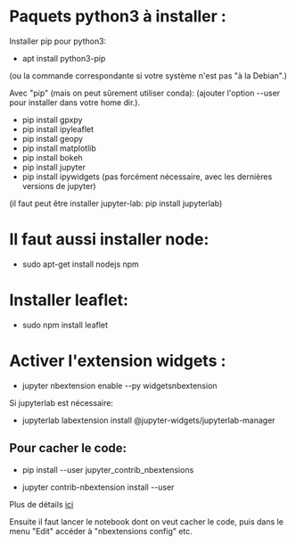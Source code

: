 # Paquets python3 à installer :

Installer pip pour python3:

- apt install python3-pip

(ou la commande correspondante si votre système n'est pas "à la Debian".)

Avec "pip" (mais on peut sûrement utiliser conda):
(ajouter l'option --user pour installer dans votre home dir.).

- pip install gpxpy
- pip install ipyleaflet
- pip install geopy
- pip install matplotlib
- pip install bokeh
- pip install jupyter
- pip install ipywidgets (pas forcément nécessaire, avec les dernières
                        versions de jupyter)

(il faut peut être installer jupyter-lab: pip install jupyterlab)

# Il faut aussi installer node:

- sudo apt-get install nodejs npm

# Installer leaflet:

- sudo npm install leaflet

# Activer l'extension widgets :

- jupyter nbextension enable --py widgetsnbextension

Si jupyterlab est nécessaire:
- jupyterlab labextension install @jupyter-widgets/jupyterlab-manager

 ## Pour cacher le code:

- pip install --user jupyter_contrib_nbextensions

- jupyter contrib-nbextension install --user

Plus de détails [ici](https://jupyter-contrib-nbextensions.readthedocs.io/en/latest/)

 Ensuite il faut lancer le notebook dont on veut cacher le code, puis dans le menu "Edit" accéder à "nbextensions config" etc.
